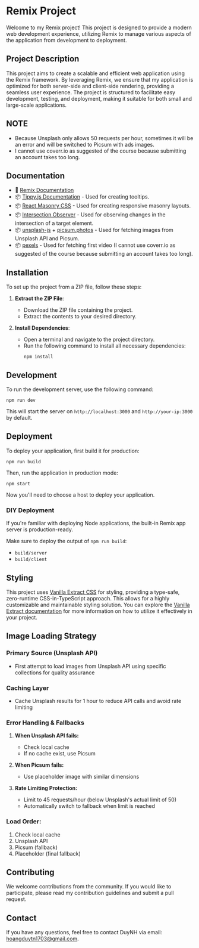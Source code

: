 # Remix Project

Welcome to my Remix project! This project is designed to provide a modern web development experience, utilizing Remix to manage various aspects of the application from development to deployment.

## Project Description

This project aims to create a scalable and efficient web application using the Remix framework. By leveraging Remix, we ensure that my application is optimized for both server-side and client-side rendering, providing a seamless user experience. The project is structured to facilitate easy development, testing, and deployment, making it suitable for both small and large-scale applications.

## NOTE

- Because Unsplash only allows 50 requests per hour, sometimes it will be an error and will be switched to Picsum with ads images.
- I cannot use coverr.io as suggested of the course because submitting an account takes too long.

## Documentation

- 📖 [Remix Documentation](https://remix.run/docs)
- 📦 [Tippy.js Documentation](https://atomiks.github.io/tippyjs/) - Used for creating tooltips.
- 📦 [React Masonry CSS](https://github.com/paulcollett/react-masonry-css) - Used for creating responsive masonry layouts.
- 📦 [Intersection Observer](https://github.com/w3c/IntersectionObserver) - Used for observing changes in the intersection of a target element.
- 📦 [unsplash-js](https://github.com/unsplash/unsplash-js) + [picsum.photos](https://picsum.photos/) - Used for fetching images from Unsplash API and Picsum.
- 📦 [pexels](https://pexels.com) - Used for fetching first video (I cannot use coverr.io as suggested of the course because submitting an account takes too long).

## Installation

To set up the project from a ZIP file, follow these steps:

1. **Extract the ZIP File**:

   - Download the ZIP file containing the project.
   - Extract the contents to your desired directory.

2. **Install Dependencies**:
   - Open a terminal and navigate to the project directory.
   - Run the following command to install all necessary dependencies:
     ```shell
     npm install
     ```

## Development

To run the development server, use the following command:

```shell
npm run dev
```

This will start the server on `http://localhost:3000` and `http://your-ip:3000` by default.

## Deployment

To deploy your application, first build it for production:

```shell
npm run build
```

Then, run the application in production mode:

```shell
npm start
```

Now you'll need to choose a host to deploy your application.

### DIY Deployment

If you're familiar with deploying Node applications, the built-in Remix app server is production-ready.

Make sure to deploy the output of `npm run build`:

- `build/server`
- `build/client`

## Styling

This project uses [Vanilla Extract CSS](https://vanilla-extract.style/) for styling, providing a type-safe, zero-runtime CSS-in-TypeScript approach. This allows for a highly customizable and maintainable styling solution. You can explore the [Vanilla Extract documentation](https://vanilla-extract.style/documentation) for more information on how to utilize it effectively in your project.

## Image Loading Strategy

### Primary Source (Unsplash API)

- First attempt to load images from Unsplash API using specific collections for quality assurance

### Caching Layer

- Cache Unsplash results for 1 hour to reduce API calls and avoid rate limiting

### Error Handling & Fallbacks

1. **When Unsplash API fails:**

   - Check local cache
   - If no cache exist, use Picsum

2. **When Picsum fails:**

   - Use placeholder image with similar dimensions

3. **Rate Limiting Protection:**
   - Limit to 45 requests/hour (below Unsplash's actual limit of 50)
   - Automatically switch to fallback when limit is reached

### Load Order:

1. Check local cache
2. Unsplash API
3. Picsum (fallback)
4. Placeholder (final fallback)

## Contributing

We welcome contributions from the community. If you would like to participate, please read my contribution guidelines and submit a pull request.

## Contact

If you have any questions, feel free to contact DuyNH via email: [hoangduytn1703@gmail.com](mailto:hoangduytn1703@gmail.com).
